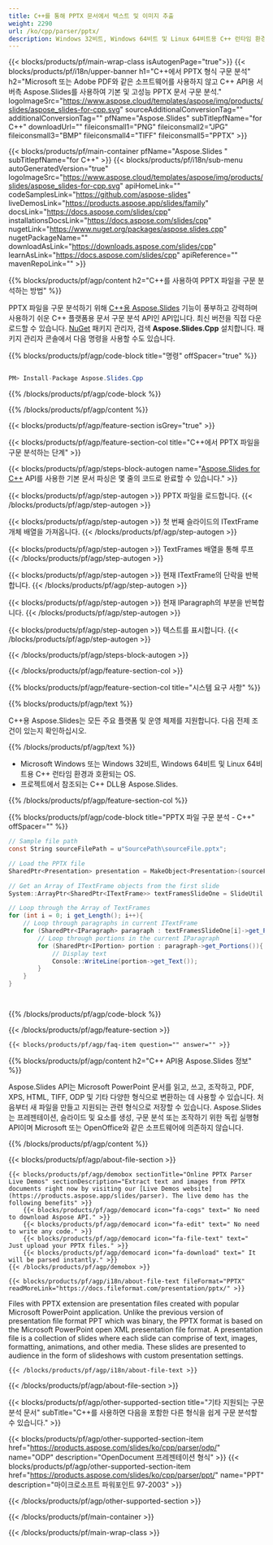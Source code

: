 ```yaml
---
title: C++를 통해 PPTX 문서에서 텍스트 및 이미지 추출
weight: 2290
url: /ko/cpp/parser/pptx/ 
description: Windows 32비트, Windows 64비트 및 Linux 64비트용 C++ 런타임 환경의 PPTX 파일에서 텍스트와 이미지를 추출하는 C++ 예제 코드.
---
```


{{< blocks/products/pf/main-wrap-class isAutogenPage="true">}}
{{< blocks/products/pf/i18n/upper-banner h1="C++에서 PPTX 형식 구문 분석" h2="Microsoft 또는 Adobe PDF와 같은 소프트웨어를 사용하지 않고 C++ API용 서버측 Aspose.Slides를 사용하여 기본 및 고성능 PPTX 문서 구문 분석." logoImageSrc="https://www.aspose.cloud/templates/aspose/img/products/slides/aspose_slides-for-cpp.svg" sourceAdditionalConversionTag="" additionalConversionTag="" pfName="Aspose.Slides" subTitlepfName="for C++" downloadUrl="" fileiconsmall1="PNG" fileiconsmall2="JPG" fileiconsmall3="BMP" fileiconsmall4="TIFF" fileiconsmall5="PPTX" >}}

{{< blocks/products/pf/main-container pfName="Aspose.Slides " subTitlepfName="for C++" >}}
{{< blocks/products/pf/i18n/sub-menu autoGeneratedVersion="true" logoImageSrc="https://www.aspose.cloud/templates/aspose/img/products/slides/aspose_slides-for-cpp.svg" apiHomeLink="" codeSamplesLink="https://github.com/aspose-slides" liveDemosLink="https://products.aspose.app/slides/family" docsLink="https://docs.aspose.com/slides/cpp" installationsDocsLink="https://docs.aspose.com/slides/cpp" nugetLink="https://www.nuget.org/packages/aspose.slides.cpp" nugetPackageName="" downloadAsLink="https://downloads.aspose.com/slides/cpp" learnAsLink="https://docs.aspose.com/slides/cpp" apiReference="" mavenRepoLink="" >}}

{{% blocks/products/pf/agp/content h2="C++를 사용하여 PPTX 파일을 구문 분석하는 방법" %}}

 PPTX 파일을 구문 분석하기 위해
 [C++용 Aspose.Slides](https://products.aspose.com/slides/ko/cpp)
 기능이 풍부하고 강력하며 사용하기 쉬운 C++ 플랫폼용 문서 구문 분석 API인 API입니다. 최신 버전을 직접 다운로드할 수 있습니다.
 [NuGet](https://www.nuget.org/packages/aspose.slides)
 패키지 관리자, 검색
 **Aspose.Slides.Cpp**
 설치합니다. 패키지 관리자 콘솔에서 다음 명령을 사용할 수도 있습니다.

{{% blocks/products/pf/agp/code-block title="명령" offSpacer="true" %}}

```cs

PM> Install-Package Aspose.Slides.Cpp

```

{{% /blocks/products/pf/agp/code-block %}}

{{% /blocks/products/pf/agp/content %}}

{{< blocks/products/pf/agp/feature-section isGrey="true" >}}


{{< blocks/products/pf/agp/feature-section-col title="C++에서 PPTX 파일을 구문 분석하는 단계" >}}

{{< blocks/products/pf/agp/steps-block-autogen name="[Aspose.Slides for C++](https://products.aspose.com/slides/ko/cpp) API를 사용한 기본 문서 파싱은 몇 줄의 코드로 완료할 수 있습니다." >}}

{{< blocks/products/pf/agp/step-autogen >}}
PPTX 파일을 로드합니다.
{{< /blocks/products/pf/agp/step-autogen >}}

{{< blocks/products/pf/agp/step-autogen >}}
첫 번째 슬라이드의 ITextFrame 개체 배열을 가져옵니다.
{{< /blocks/products/pf/agp/step-autogen >}}

{{< blocks/products/pf/agp/step-autogen >}}
TextFrames 배열을 통해 루프
{{< /blocks/products/pf/agp/step-autogen >}}

{{< blocks/products/pf/agp/step-autogen >}}
현재 ITextFrame의 단락을 반복합니다.
{{< /blocks/products/pf/agp/step-autogen >}}

{{< blocks/products/pf/agp/step-autogen >}}
현재 IParagraph의 부분을 반복합니다.
{{< /blocks/products/pf/agp/step-autogen >}}

{{< blocks/products/pf/agp/step-autogen >}}
텍스트를 표시합니다.
{{< /blocks/products/pf/agp/step-autogen >}}

{{< /blocks/products/pf/agp/steps-block-autogen >}}

{{< /blocks/products/pf/agp/feature-section-col >}}

{{% blocks/products/pf/agp/feature-section-col title="시스템 요구 사항" %}}

{{% blocks/products/pf/agp/text %}}

 C++용 Aspose.Slides는 모든 주요 플랫폼 및 운영 체제를 지원합니다. 다음 전제 조건이 있는지 확인하십시오.

{{% /blocks/products/pf/agp/text %}}

- Microsoft Windows 또는 Windows 32비트, Windows 64비트 및 Linux 64비트용 C++ 런타임 환경과 호환되는 OS.
- 프로젝트에서 참조되는 C++ DLL용 Aspose.Slides.

{{% /blocks/products/pf/agp/feature-section-col %}}

{{% blocks/products/pf/agp/code-block title="PPTX 파일 구문 분석 - C++" offSpacer="" %}}

```cs
// Sample file path
const String sourceFilePath = u"SourcePath\sourceFile.pptx";

// Load the PPTX file
SharedPtr<Presentation> presentation = MakeObject<Presentation>(sourceFilePath);

// Get an Array of ITextFrame objects from the first slide
System::ArrayPtr<SharedPtr<ITextFrame>> textFramesSlideOne = SlideUtil::GetAllTextBoxes(presentation->get_Slides()->idx_get(0));

// Loop through the Array of TextFrames
for (int i = 0; i get_Length(); i++){
	// Loop through paragraphs in current ITextFrame
	for (SharedPtr<IParagraph> paragraph : textFramesSlideOne[i]->get_Paragraphs()){
		// Loop through portions in the current IParagraph
		for (SharedPtr<IPortion> portion : paragraph->get_Portions()){
			// Display text
			Console::WriteLine(portion->get_Text());
		}
	}
}  

    

```

{{% /blocks/products/pf/agp/code-block %}}

{{< /blocks/products/pf/agp/feature-section >}}

    {{< blocks/products/pf/agp/faq-item question="" answer="" >}}
 

<!-- aboutfile Starts -->

{{% blocks/products/pf/agp/content h2="C++ API용 Aspose.Slides 정보" %}}

 Aspose.Slides API는 Microsoft PowerPoint 문서를 읽고, 쓰고, 조작하고, PDF, XPS, HTML, TIFF, ODP 및 기타 다양한 형식으로 변환하는 데 사용할 수 있습니다. 처음부터 새 파일을 만들고 지원되는 관련 형식으로 저장할 수 있습니다. Aspose.Slides는 프레젠테이션, 슬라이드 및 요소를 생성, 구문 분석 또는 조작하기 위한 독립 실행형 API이며 Microsoft 또는 OpenOffice와 같은 소프트웨어에 의존하지 않습니다.  



{{% /blocks/products/pf/agp/content %}}

{{< blocks/products/pf/agp/about-file-section >}}

    {{< blocks/products/pf/agp/demobox sectionTitle="Online PPTX Parser Live Demos" sectionDescription="Extract text and images from PPTX documents right now by visiting our [Live Demos website](https://products.aspose.app/slides/parser). The live demo has the following benefits" >}}
        {{< blocks/products/pf/agp/democard icon="fa-cogs" text=" No need to download Aspose API." >}}
        {{< blocks/products/pf/agp/democard icon="fa-edit" text=" No need to write any code." >}}
        {{< blocks/products/pf/agp/democard icon="fa-file-text" text=" Just upload your PPTX files." >}}
        {{< blocks/products/pf/agp/democard icon="fa-download" text=" It will be parsed instantly." >}}
    {{< /blocks/products/pf/agp/demobox >}}

    {{< blocks/products/pf/agp/i18n/about-file-text fileFormat="PPTX" readMoreLink="https://docs.fileformat.com/presentation/pptx/" >}}
Files with PPTX extension are presentation files created with popular Microsoft PowerPoint application. Unlike the previous version of presentation file format PPT which was binary, the PPTX format is based on the Microsoft PowerPoint open XML presentation file format. A presentation file is a collection of slides where each slide can comprise of text, images, formatting, animations, and other media. These slides are presented to audience in the form of slideshows with custom presentation settings. 

    {{< /blocks/products/pf/agp/i18n/about-file-text >}}

{{< /blocks/products/pf/agp/about-file-section >}}

<!-- aboutfile Ends -->

{{< blocks/products/pf/agp/other-supported-section title="기타 지원되는 구문 분석 문서" subTitle="C++를 사용하면 다음을 포함한 다른 형식을 쉽게 구문 분석할 수 있습니다." >}}

{{< blocks/products/pf/agp/other-supported-section-item href="https://products.aspose.com/slides/ko/cpp/parser/odp/" name="ODP" description="OpenDocument 프레젠테이션 형식" >}}
{{< blocks/products/pf/agp/other-supported-section-item href="https://products.aspose.com/slides/ko/cpp/parser/ppt/" name="PPT" description="마이크로소프트 파워포인트 97-2003" >}}

{{< /blocks/products/pf/agp/other-supported-section >}}

{{< /blocks/products/pf/main-container >}}
    
{{< /blocks/products/pf/main-wrap-class >}}